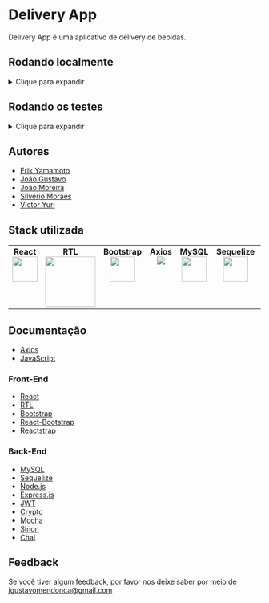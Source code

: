 
# Delivery App

Delivery App é uma aplicativo de delivery de bebidas.


## Rodando localmente

<details>
    <summary>Clique para expandir</summary>
    <br>

Clone o projeto

```bash
  git clone https://github.com/Joaogustavo789/Delivery-App
```

Entre no diretório do projeto

```bash
  cd Delivery-App
```

Instale as dependências

```bash
  npm install
```
</details>


## Rodando os testes

<details>
    <summary>Clique para expandir</summary>
    <br>

Para rodar os testes, rode o seguinte comando

```bash
  npm test
```
</details>

<!--
## Variáveis de Ambiente

Para rodar esse projeto, você vai precisar adicionar as seguintes variáveis de ambiente no seu .env

`API_KEY`

`ANOTHER_API_KEY`
-->

<!--
## Funcionalidades

- Temas dark e light
- Preview em tempo real
- Modo tela cheia
- Multiplataforma
-->

## Autores

- [Erik Yamamoto](https://github.com/erik-ymmt)
- [João Gustavo](https://github.com/Joaogustavo789)
- [João Moreira](https://github.com/joaogmmoreira)
- [Silvério Moraes](https://github.com/SilverioMoraes)
- [Victor Yuri](https://github.com/VictorYuriTC)


## Stack utilizada

<table width="320px" align="center">
  <tbody>
    <tr valign="top">
      <td width="80px" align="center">
        <span><strong>React</strong></span><br>
        <img height="50" src="https://cdn.jsdelivr.net/gh/devicons/devicon/icons/react/react-original.svg" />
      </td>
      <td width="80px" align="center">
        <span><strong>RTL</strong></span><br>
        <img width="100" src="https://testing-library.com/img/octopus-128x128.png" />
      </td>
      <td width="80px" align="center">
        <span><strong>Bootstrap</strong></span><br>
        <img height="50" src="https://cdn.jsdelivr.net/gh/devicons/devicon/icons/bootstrap/bootstrap-original.svg" />
      </td>
      <td width="80px" align="center">
        <span><strong>Axios</strong></span><br>
        <img src="https://user-images.githubusercontent.com/99046967/231626536-a81ba595-62ad-4a2f-9241-05129830b2bb.png" />
      </td>
      <td width="80px" align="center">
        <span><strong>MySQL</strong></span><br>
        <img height="50" src="https://cdn.jsdelivr.net/gh/devicons/devicon/icons/mysql/mysql-original-wordmark.svg" />
      </td>
      <td width="80px" align="center">
        <span><strong>Sequelize</strong></span><br>
        <img height="50" src="https://cdn.jsdelivr.net/gh/devicons/devicon/icons/sequelize/sequelize-original.svg" />
      </td>
      <td width="80px" align="center">
        <span><strong>Node.js</strong></span><br>
        <img height="50" src="https://cdn.jsdelivr.net/gh/devicons/devicon/icons/nodejs/nodejs-original.svg" />
      </td>
      <td width="80px" align="center">
        <span><strong>Express.js</strong></span><br>
        <img height="50" src="https://cdn.jsdelivr.net/gh/devicons/devicon/icons/express/express-original.svg" />
      </td>
      <td width="80px" align="center">
        <span><strong>JWT</strong></span><br>
        <img src="https://user-images.githubusercontent.com/99046967/231625900-0153f7dd-35de-4c11-b964-e7cd17783320.png" />
      </td>
      <td width="80px" align="center">
        <span><strong>Mocha</strong></span><br>
        <img height="50" src="https://cdn.jsdelivr.net/gh/devicons/devicon/icons/mocha/mocha-plain.svg" />
      </td>
      <td width="80px" align="center">
        <span><strong>Sinon</strong></span><br>
        <img height="50" src="https://sinonjs.org/assets/images/logo.png" />
      </td>
      <td width="80px" align="center">
        <span><strong>Chai</strong></span><br>
        <img height="50" src="https://www.vectorlogo.zone/logos/chaijs/chaijs-icon.svg" />
      </td>
    </tr>
  </tbody>
</table>

## Documentação

- [Axios](https://axios-http.com/ptbr/)
- [JavaScript](https://developer.mozilla.org/pt-BR/docs/Web/JavaScript)

### Front-End
- [React](https://react.dev/)
- [RTL](https://testing-library.com/)
- [Bootstrap](https://getbootstrap.com/docs/5.2/getting-started/introduction/)
- [React-Bootstrap](https://react-bootstrap.github.io/)
- [Reactstrap](https://reactstrap.github.io/?path=/story/home-installation--page)

### Back-End
- [MySQL](https://www.mysql.com/)
- [Sequelize](https://sequelize.org/)
- [Node.js](https://nodejs.org/pt-br)
- [Express.js](https://expressjs.com/pt-br/)
- [JWT](https://jwt.io/)
- [Crypto](https://nodejs.org/api/crypto.html#crypto_crypto_createhash_algorithm_options)
- [Mocha](https://mochajs.org/)
- [Sinon](https://sinonjs.org/)
- [Chai](https://www.chaijs.com/)

## Feedback

Se você tiver algum feedback, por favor nos deixe saber por meio de jgustavomendonca@gmail.com

<!--
## Documentação da API

#### Retorna todos os itens

```http
  GET /api/items
```

| Parâmetro   | Tipo       | Descrição                           |
| :---------- | :--------- | :---------------------------------- |
| `api_key` | `string` | **Obrigatório**. A chave da sua API |

#### Retorna um item

```http
  GET /api/items/${id}
```

| Parâmetro   | Tipo       | Descrição                                   |
| :---------- | :--------- | :------------------------------------------ |
| `id`      | `string` | **Obrigatório**. O ID do item que você quer |

#### add(num1, num2)

Recebe dois números e retorna a sua soma.
-->
